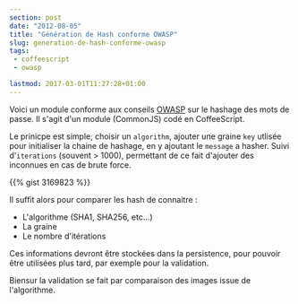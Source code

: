 ```yaml
---
section: post
date: "2012-08-05"
title: "Génération de Hash conforme OWASP"
slug: generation-de-hash-conforme-owasp
tags:
 - coffeescript
 - owasp

lastmod: 2017-03-01T11:27:28+01:00
---
```


Voici un module conforme aux conseils [OWASP](https://www.owasp.org/index.php/Hashing_Java) sur le hashage des mots de passe. Il s'agit d'un module (CommonJS) codé en CoffeeScript.

Le prinicpe est simple, choisir un `algorithm`, ajouter une graine `key` utlisée pour initialiser la chaine de hashage, en y ajoutant le `message` a hasher. Suivi d'`iterations` (souvent > 1000), permettant de ce fait d'ajouter des inconnues en cas de brute force.

{{% gist 3169823 %}}

Il suffit alors pour comparer les hash de connaitre :

  * L'algorithme (SHA1, SHA256, etc…)
  * La graine
  * Le nombre d'itérations

Ces informations devront être stockées dans la persistence, pour pouvoir être utilisées plus tard, par exemple pour la validation.

Biensur la validation se fait par comparaison des images issue de l'algorithme.
